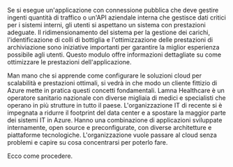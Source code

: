 Se si esegue un'applicazione con connessione pubblica che deve gestire ingenti quantità di traffico o un'API aziendale interna che gestisce dati critici per i sistemi interni, gli utenti si aspettano un sistema con prestazioni adeguate. Il ridimensionamento del sistema per la gestione dei carichi, l'identificazione di colli di bottiglia e l'ottimizzazione delle prestazioni di archiviazione sono iniziative importanti per garantire la miglior esperienza possibile agli utenti. Questo modulo offre informazioni dettagliate su come ottimizzare le prestazioni dell'applicazione.

Man mano che si apprende come configurare le soluzioni cloud per scalabilità e prestazioni ottimali, si vedrà in che modo un cliente fittizio di Azure mette in pratica questi concetti fondamentali. Lamna Healthcare è un operatore sanitario nazionale con diverse migliaia di medici e specialisti che operano in più strutture in tutto il paese. L'organizzazione IT di recente si è impegnata a ridurre il footprint del data center e a spostare la maggior parte dei sistemi IT in Azure. Hanno una combinazione di applicazioni sviluppate internamente, open source e preconfigurate, con diverse architetture e piattaforme tecnologiche. L'organizzazione vuole passare al cloud senza problemi e capire su cosa concentrarsi per poterlo fare.    

Ecco come procedere.